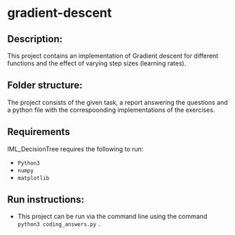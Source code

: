# gradient-descent

## Description:

This project contains an implementation of Gradient descent for different functions and the effect of varying step sizes (learning rates).

## Folder structure:
The project consists of the given task, a report answering the questions and a python file with the correspoonding implementations of the exercises.

## Requirements
IML_DecisionTree requires the following to run: 
* ```Python3```
* ```numpy ```
* ```matplotlib```

## Run instructions:

* This project can be run via the command line using the command ```python3 coding_answers.py``` . 

